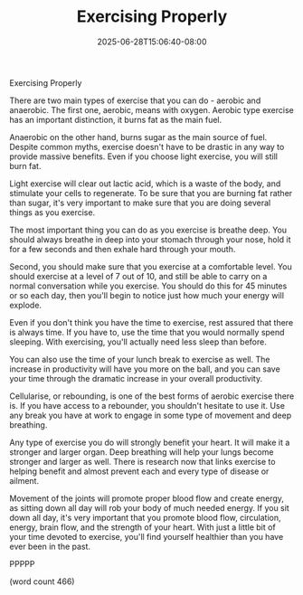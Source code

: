 ﻿---
title: "Exercising Properly"
date: 2025-06-28T15:06:40-08:00
description: "Exercise Tips for Web Success"
featured_image: "/images/Exercise.jpg"
tags: ["Exercise"]
---

Exercising Properly

There are two main types of exercise that you can do -
aerobic and anaerobic.  The first one, aerobic, means
with oxygen.  Aerobic type exercise has an important
distinction, it burns fat as the main fuel.  

Anaerobic on the other hand, burns sugar as the
main source of fuel.  Despite common myths, exercise
doesn't have to be drastic in any way to provide
massive benefits.  Even if you choose light exercise,
you will still burn fat.

Light exercise will clear out lactic acid, which is
a waste of the body, and stimulate your cells to
regenerate.  To be sure that you are burning fat 
rather than sugar, it's very important to make sure
that you are doing several things as you exercise.

The most important thing you can do as you exercise
is breathe deep.  You should always breathe in deep
into your stomach through your nose, hold it for
a few seconds and then exhale hard through your
mouth.

Second, you should make sure that you exercise at
a comfortable level.  You should exercise at a level
of 7 out of 10, and still be able to carry on a
normal conversation while you exercise.  You should
do this for 45 minutes or so each day, then 
you'll begin to notice just how much your energy
will explode.

Even if you don't think you have the time to 
exercise, rest assured that there is always time.
If you have to, use the time that you would 
normally spend sleeping.  With exercising, you'll
actually need less sleep than before.

You can also use the time of your lunch break to
exercise as well.  The increase in productivity
will have you more on the ball, and you can save
your time through the dramatic increase in your
overall productivity.  

Cellularise, or rebounding, is one of the best
forms of aerobic exercise there is.  If you have
access to a rebounder, you shouldn't hesitate to
use it.  Use any break you have at work to engage
in some type of movement and deep breathing.

Any type of exercise you do will strongly benefit
your heart.  It will make it a stronger and larger
organ.  Deep breathing will help your lungs 
become stronger and larger as well.  There is
research now that links exercise to helping benefit
and almost prevent each and every type of disease
or ailment.

Movement of the joints will promote proper blood
flow and create energy, as sitting down all day
will rob your body of much needed energy.  If you 
sit down all day, it's very important that you
promote blood flow, circulation, energy, brain
flow, and the strength of your heart.  With just
a little bit of your time devoted to exercise,
you'll find yourself healthier than you have ever
been in the past.

PPPPP

(word count 466)
